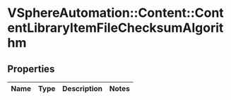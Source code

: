 # VSphereAutomation::Content::ContentLibraryItemFileChecksumAlgorithm

## Properties
Name | Type | Description | Notes
------------ | ------------- | ------------- | -------------


